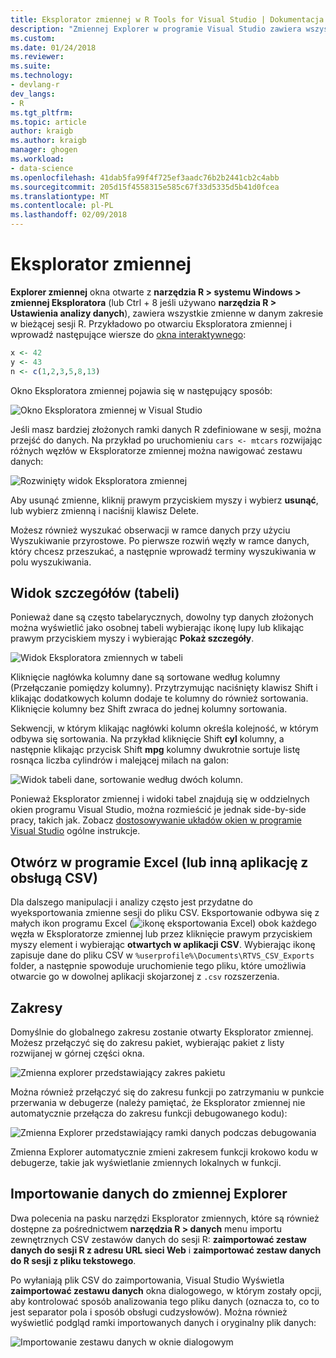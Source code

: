 ```yaml
---
title: Eksplorator zmiennej w R Tools for Visual Studio | Dokumentacja firmy Microsoft
description: "Zmiennej Explorer w programie Visual Studio zawiera wszystkie zmienne w danym zakresie w bieżącej sesji R."
ms.custom: 
ms.date: 01/24/2018
ms.reviewer: 
ms.suite: 
ms.technology:
- devlang-r
dev_langs:
- R
ms.tgt_pltfrm: 
ms.topic: article
author: kraigb
ms.author: kraigb
manager: ghogen
ms.workload:
- data-science
ms.openlocfilehash: 41dab5fa99f4f725ef3aadc76b2b2441cb2c4abb
ms.sourcegitcommit: 205d15f4558315e585c67f33d5335d5b41d0fcea
ms.translationtype: MT
ms.contentlocale: pl-PL
ms.lasthandoff: 02/09/2018
---
```

# <a name="variable-explorer"></a>Eksplorator zmiennej

**Explorer zmiennej** okna otwarte z **narzędzia R > systemu Windows > zmiennej Eksploratora** (lub Ctrl + 8 jeśli używano **narzędzia R > Ustawienia analizy danych**), zawiera wszystkie zmienne w danym zakresie w bieżącej sesji R. Przykładowo po otwarciu Eksploratora zmiennej i wprowadź następujące wiersze do [okna interaktywnego](interactive-repl-for-r-in-visual-studio.md):

```R
x <- 42
y <- 43
n <- c(1,2,3,5,8,13)
```

Okno Eksploratora zmiennej pojawia się w następujący sposób:

![Okno Eksploratora zmiennej w Visual Studio](media/variable-explorer-window.png)

Jeśli masz bardziej złożonych ramki danych R zdefiniowane w sesji, można przejść do danych. Na przykład po uruchomieniu `cars <- mtcars` rozwijając różnych węzłów w Eksploratorze zmiennej można nawigować zestawu danych:

![Rozwinięty widok Eksploratora zmiennej](media/variable-explorer-expanded-results.png)

Aby usunąć zmienne, kliknij prawym przyciskiem myszy i wybierz **usunąć**, lub wybierz zmienną i naciśnij klawisz Delete.

Możesz również wyszukać obserwacji w ramce danych przy użyciu Wyszukiwanie przyrostowe. Po pierwsze rozwiń węzły w ramce danych, który chcesz przeszukać, a następnie wprowadź terminy wyszukiwania w polu wyszukiwania.

## <a name="details-table-view"></a>Widok szczegółów (tabeli)

Ponieważ dane są często tabelarycznych, dowolny typ danych złożonych można wyświetlić jako osobnej tabeli wybierając ikonę lupy lub klikając prawym przyciskiem myszy i wybierając **Pokaż szczegóły**.

![Widok Eksploratora zmiennych w tabeli](media/variable-explorer-table-view.png)

Kliknięcie nagłówka kolumny dane są sortowane według kolumny (Przełączanie pomiędzy kolumny). Przytrzymując naciśnięty klawisz Shift i klikając dodatkowych kolumn dodaje te kolumny do również sortowania. Kliknięcie kolumny bez Shift zwraca do jednej kolumny sortowania.

Sekwencji, w którym klikając nagłówki kolumn określa kolejność, w którym odbywa się sortowania. Na przykład kliknięcie Shift **cyl** kolumny, a następnie klikając przycisk Shift **mpg** kolumny dwukrotnie sortuje listę rosnąca liczba cylindrów i malejącej milach na galon:

![Widok tabeli dane, sortowanie według dwóch kolumn.](media/variable-explorer-table-view-sorting.png)

Ponieważ Eksplorator zmiennej i widoki tabel znajdują się w oddzielnych okien programu Visual Studio, można rozmieścić je jednak side-by-side pracy, takich jak. Zobacz [dostosowywanie układów okien w programie Visual Studio](../ide/customizing-window-layouts-in-visual-studio.md) ogólne instrukcje.

## <a name="open-in-excel-or-other-csv-capable-application"></a>Otwórz w programie Excel (lub inną aplikację z obsługą CSV)

Dla dalszego manipulacji i analizy często jest przydatne do wyeksportowania zmienne sesji do pliku CSV. Eksportowanie odbywa się z małych ikon programu Excel (![ikonę eksportowania Excel](media/variable-explorer-excel-icon.png)) obok każdego węzła w Eksploratorze zmiennej lub przez kliknięcie prawym przyciskiem myszy element i wybierając **otwartych w aplikacji CSV**. Wybierając ikonę zapisuje dane do pliku CSV w `%userprofile%\Documents\RTVS_CSV_Exports` folder, a następnie spowoduje uruchomienie tego pliku, które umożliwia otwarcie go w dowolnej aplikacji skojarzonej z `.csv` rozszerzenia.

## <a name="scopes"></a>Zakresy

Domyślnie do globalnego zakresu zostanie otwarty Eksplorator zmiennej. Możesz przełączyć się do zakresu pakiet, wybierając pakiet z listy rozwijanej w górnej części okna.

![Zmienna explorer przedstawiający zakres pakietu](media/variable-explorer-package-scopes.png)

Można również przełączyć się do zakresu funkcji po zatrzymaniu w punkcie przerwania w debugerze (należy pamiętać, że Eksplorator zmiennej nie automatycznie przełącza do zakresu funkcji debugowanego kodu):

![Zmienna Explorer przedstawiający ramki danych podczas debugowania](media/variable-explorer-as-locals-window.png)

Zmienna Explorer automatycznie zmieni zakresem funkcji krokowo kodu w debugerze, takie jak wyświetlanie zmiennych lokalnych w funkcji.

## <a name="importing-data-into-variable-explorer"></a>Importowanie danych do zmiennej Explorer

Dwa polecenia na pasku narzędzi Eksplorator zmiennych, które są również dostępne za pośrednictwem **narzędzia R > danych** menu importu zewnętrznych CSV zestawów danych do sesji R: **zaimportować zestaw danych do sesji R z adresu URL sieci Web** i **zaimportować zestaw danych do R sesji z pliku tekstowego**. 

Po wyłaniają plik CSV do zaimportowania, Visual Studio Wyświetla **zaimportować zestawu danych** okna dialogowego, w którym zostały opcji, aby kontrolować sposób analizowania tego pliku danych (oznacza to, co to jest separator pola i sposób obsługi cudzysłowów). Można również wyświetlić podgląd ramki importowanych danych i oryginalny plik danych:

![Importowanie zestawu danych w oknie dialogowym](media/variable-explorer-import-dataset-dialog.png)
